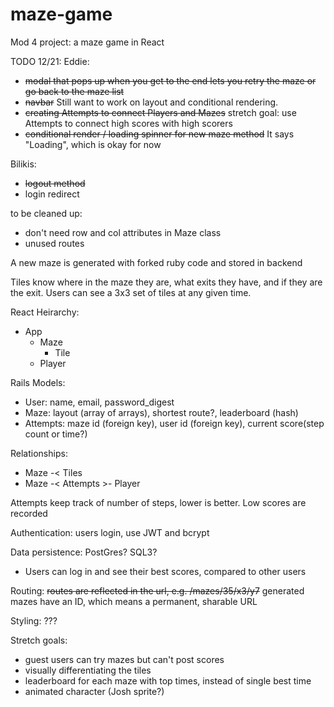 # maze-game
Mod 4 project: a maze game in React

TODO 12/21:
Eddie:
  * ~~modal that pops up when you get to the end lets you retry the maze or go back to the maze list~~
  * ~~navbar~~ Still want to work on layout and conditional rendering.
  * ~~creating Attempts to connect Players and Mazes~~ stretch goal: use Attempts to connect high scores with high scorers
  * ~~conditional render / loading spinner for new maze method~~ It says "Loading", which is okay for now

Bilikis:
  * ~~logout method~~
  * login redirect

to be cleaned up:
 * don't need row and col attributes in Maze class
 * unused routes
 
A new maze is generated with forked ruby code and stored in backend

Tiles know where in the maze they are, what exits they have, and if they are the exit. Users can see a 3x3 set of tiles at any given time.

React Heirarchy:
  * App
    * Maze
      * Tile
    * Player
    
Rails Models:
  * User: name, email, password_digest
  * Maze: layout (array of arrays), shortest route?, leaderboard (hash)
  * Attempts: maze id (foreign key), user id (foreign key), current score(step count or time?)

Relationships: 
* Maze -< Tiles
* Maze -< Attempts >- Player

Attempts keep track of number of steps, lower is better. Low scores are recorded

Authentication: users login, use JWT and bcrypt

Data persistence: PostGres? SQL3?
  * Users can log in and see their best scores, compared to other users

Routing: ~~routes are reflected in the url, e.g. /mazes/35/x3/y7~~
  generated mazes have an ID, which means a permanent, sharable URL

Styling: ???

Stretch goals: 
  * guest users can try mazes but can't post scores
  * visually differentiating the tiles
  * leaderboard for each maze with top times, instead of single best time
  * animated character (Josh sprite?)
